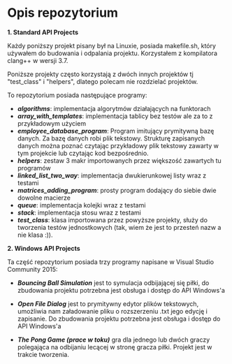 # Opis repozytorium

**1. Standard API Projects**

Każdy poniższy projekt pisany był na Linuxie, posiada makefile.sh, który używałem do budowania i odpalania projektu. Korzystałem z kompilatora clang++ w wersji 3.7.

Poniższe projekty często korzystają z dwóch innych projektów tj "test_class" i "helpers", dlatego polecam nie rozdzielać projektów.

To repozytorium posiada następujące programy:

- **_algorithms_**: implementacja algorytmów działających na funktorach
- **_array\_with\_templates_**: implementacja tablicy bez testów ale za to z przykładowym użyciem
- **_employee\_database\_program_**: Program imitujący prymitywną bazę danych. Za bazę danych robi plik tekstowy. Strukturę zapisanych danych można poznać czytając przykładowy plik tekstowy zawarty w tym projekcie lub czytając kod bezpośrednio.
- **_helpers_**: zestaw 3 makr importowanych przez większość zawartych tu programów
- **_linked\_list\_two_way_**: implementacja dwukierunkowej listy wraz z testami
- **_matrices\_adding\_program_**: prosty program dodający do siebie dwie dowolne macierze
- **_queue_**: implementacja kolejki wraz z testami
- **_stack_**: implementacja stosu wraz z testami
- **_test\_class_**: klasa importowana przez powyższe projekty, służy do tworzenia testów jednostkowych (tak, wiem że jest to przesteń nazw a nie klasa :)).

**2. Windows API Projects**

Ta część repozytorium posiada trzy programy napisane w Visual Studio Community 2015:

- **_Bouncing Ball Simulation_**
jest to symulacja odbijającej się piłki, do zbudowania projektu potrzebna jest obsługa i dostęp do API Windows'a

- **_Open File Dialog_**
jest to prymitywny edytor plików tekstowych, umożliwia nam załadowanie pliku o rozszerzeniu .txt jego edycję i zapisanie. Do zbudowania projektu potrzebna jest obsługa i dostęp do API Windows'a

- **_The Pong Game (prace w toku)_**
gra dla jednego lub dwóch graczy polegająca na odbijaniu lecącej w stronę gracza piłki. Projekt jest w trakcie tworzenia.
